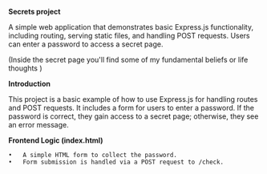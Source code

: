 **Secrets project**

A simple web application that demonstrates basic Express.js functionality, including routing, serving static files, and handling POST requests. Users can enter a password to access a secret page.

(Inside the secret page you'll find some of my fundamental beliefs or life thoughts )

**Introduction**

This project is a basic example of how to use Express.js for handling routes and POST requests. It includes a form for users to enter a password. If the password is correct, they gain access to a secret page; otherwise, they see an error message.

**Frontend Logic (index.html)**

	•	A simple HTML form to collect the password.
	•	Form submission is handled via a POST request to /check.
